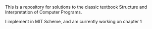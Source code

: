This is a repository for solutions to the classic textbook Structure and Interpretation of Computer Programs.

I implement in MIT Scheme, and am currently working on chapter 1
